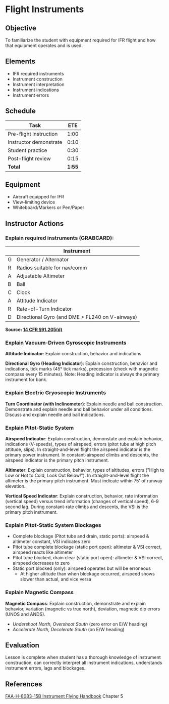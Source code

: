 # Flight Instruments

## Objective
To familiarize the student with equipment required for IFR flight and how that equipment operates and is used.

## Elements
- IFR required instruments
- Instrument construction
- Instrument interpretation
- Instrument indications
- Instrument errors

## Schedule
| Task | ETE |
| ---------------------- | ---- |
| Pre-flight instruction | 1:00 |
| Instructor demonstrate | 0:10 |
| Student practice | 0:30 |
| Post-flight review | 0:15 |
| **Total** | **1:55** |

## Equipment
- Aircraft equipped for IFR
- View-limiting device
- Whiteboard/Markers or Pen/Paper

## Instructor Actions
### Explain required instruments (GRABCARD):

|   | Instrument |
| --- | --------- |
| G | Generator / Alternator |
| R | Radios suitable for nav/comm |
| A | Adjustable Altimeter |
| B | Ball |
| C | Clock |
| A | Attitude Indicator |
| R | Rate-of-Turn Indicator |
| D | Directional Gyro (and DME > FL240 on V-airways) |
**Source: [14 CFR §91.205(d)](http://www.ecfr.gov/cgi-bin/text-idx?node=14:2.0.1.3.10#se14.2.91_1205)**

### Explain Vacuum-Driven Gyroscopic Instruments

**Attitude Indicator**: Explain construction, behavior and indications

**Directional Gyro (Heading Indicator)**: Explain construction, behavior and indications, tick marks (45° tick marks), precession (check with magnetic compass every 15 minutes). Note: Heading indicator is always the primary instrument for bank.

### Explain Electric Gryoscopic Instruments

**Turn Coordinator (with Inclinometer)**: Explain needle and ball construction. Demonstrate and explain needle and ball behavior under all conditions. Discuss and explain needle and ball indications.

### Explain Pitot-Static System

**Airspeed Indicator**: Explain construction, demonstate and explain behavior, indications (V-speeds), types of airspeed, errors (pitot tube at high pitch attitude, slips). In straight-and-level flight the airspeed indicator is the primary power instrument. In constant-airspeed climbs and descents, the airspeed indicator is the primary pitch instrument.

**Altimeter**: Explain construction, behavior, types of altitudes, errors ("High to Low or Hot to Cold, Look Out Below!"). In straight-and-level flight the altimeter is the primary pitch instrument. Must indicate within 75' of runway elevation.

**Vertical Speed Indicator**: Explain construction, behavior, rate information (vertical speed) versus trend information (changes of vertical speed), 6-9 second lag. During constant-rate climbs and descents, the VSI is the primary pitch instrument.

### Explain Pitot-Static System Blockages

- Complete blockage (Pitot tube and drain, static ports): airspeed & altimeter constant, VSI indicates zero
- Pitot tube complete blockage (static port open): altimeter & VSI correct, airspeed reacts like altimeter
- Pitot tube blocked, drain clear (static port open): altimeter & VSI correct, airspeed decreases to zero
- Static port blocked (only): airspeed operates but will be erroneous
   - At higher altitude than when blockage occurred, airspeed shows slower than actual, and vice versa

### Explain Magnetic Compass

**Magnetic Compass**: Explain construction, demonstrate and explain behavior, variation (magnetic vs true north), deviation, magnetic dip errors (UNOS and ANDS).
- *Undershoot North, Overshoot South* (zero error on E/W heading)
- *Accelerate North, Decelerate South* (on E/W heading)

## Evaluation
Lesson is complete when student has a thorough knowledge of instrument construction, can correctly interpret all instrument indications, understands instrument errors, lags and blockages.

## References
[FAA-H-8083-15B Instrument Flying Handbook](https://www.faa.gov/regulations_policies/handbooks_manuals/aviation/media/FAA-H-8083-15B.pdf) Chapter 5